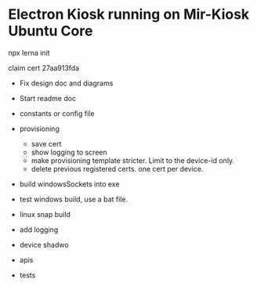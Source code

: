 # Electron Kiosk running on Mir-Kiosk Ubuntu Core

npx lerna init

claim cert
27aa913fda

- Fix design doc and diagrams
- Start readme doc
- constants or config file
- provisioning

  - save cert
  - show logging to screen
  - make provisioning template stricter. Limit to the device-id only.
  - delete previous registered certs. one cert per device.

- build windowsSockets into exe
- test windows build, use a bat file.
- linux snap build

- add logging
- device shadwo
- apis
- tests
